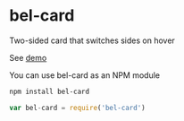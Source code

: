 # bel-card
Two-sided card that switches sides on hover

See [demo](http://codepen.io/ninabreznik/pen/bWaOqb)

You can use bel-card as an NPM module
```bash
npm install bel-card
```
```js 
var bel-card = require('bel-card')
```
